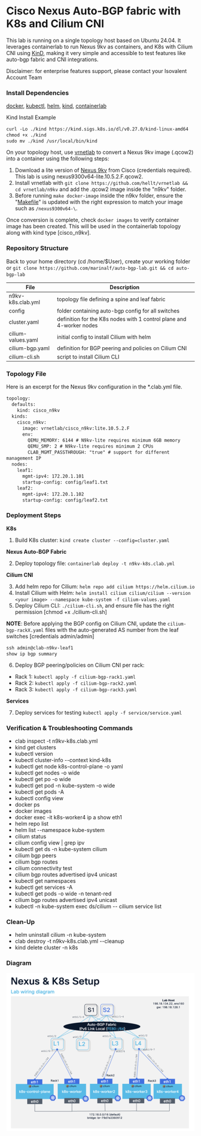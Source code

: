 
# Cisco Nexus Auto-BGP fabric with K8s and Cilium CNI

This lab is running on a single topology host based on Ubuntu 24.04. It leverages containerlab to run Nexus 9kv as containers, and K8s with Cilium CNI using [KinD](https://containerlab.dev/manual/kinds/k8s-kind/), making it very simple and accessible to test features like auto-bgp fabric and CNI integrations. 

Disclaimer: for enterprise features support, please contact your Isovalent Account Team

### Install Dependencies

[docker](https://docs.docker.com/engine/install/ubuntu/#install-using-the-repository),
[kubectl](https://kubernetes.io/docs/tasks/tools/install-kubectl-linux/),
[helm](https://helm.sh/docs/intro/install/),
[kind](https://kind.sigs.k8s.io/#installation-and-usage),
[containerlab](https://containerlab.dev/install/)

Kind Install Example

```
curl -Lo ./kind https://kind.sigs.k8s.io/dl/v0.27.0/kind-linux-amd64
chmod +x ./kind
sudo mv ./kind /usr/local/bin/kind
```

On your topology host, use [vrnetlab](https://containerlab.dev/manual/vrnetlab/) to convert a Nexus 9kv image (.qcow2) into a container using the following steps:

1) Download a lite version of [Nexus 9kv](https://software.cisco.com/download/home/286312239/type/282088129/release/10.5(2)) from Cisco (credentials required). This lab is using nexus9300v64-lite.10.5.2.F.qcow2.
2) Install vrnetlab with ```git clone https://github.com/hellt/vrnetlab && cd vrnetlab/n9kv``` and add the .qcow2 image inside the "n9kv" folder. 
3) Before running ```make docker-image``` inside the n9kv folder, ensure the "[Makefile](https://github.com/hellt/vrnetlab/tree/master/n9kv)" is updated with the right expression to match your image such as ```/nexus9300v64-\```.

Once conversion is complete, check ```docker images``` to verify container image has been created. This will be used in the containerlab topology along with kind type [cisco_n9kv].

### Repository Structure

Back to your home directory (cd /home/$User), create your working folder or ```git clone https://github.com/marinalf/auto-bgp-lab.git && cd auto-bgp-lab```

| File | Description |
| ------------- | ------------- |
| n9kv-k8s.clab.yml | topology file defining a spine and leaf fabric  |
| config  | folder containing auto-bgp config for all switches |
| cluster.yaml    | definition for the K8s nodes with 1 control plane and 4-worker nodes |
| cilium-values.yaml     | initial config to install Cilium with helm  |
| cilium-bgp.yaml   | definition for BGP peering and policies on Cilium CNI |
| cilium-cli.sh    | script to install Cilium CLI  |

### Topology File

Here is an excerpt for the Nexus 9kv configuration in the *.clab.yml file.

```
topology:
  defaults:
    kind: cisco_n9kv
  kinds: 
    cisco_n9kv:
      image: vrnetlab/cisco_n9kv:lite.10.5.2.F
      env:
        QEMU_MEMORY: 6144 # N9kv-lite requires minimum 6GB memory
        QEMU_SMP: 2 # N9kv-lite requires minimum 2 CPUs
        CLAB_MGMT_PASSTHROUGH: "true" # support for different management IP
  nodes:
    leaf1:
      mgmt-ipv4: 172.20.1.101
      startup-config: config/leaf1.txt
    leaf2:
      mgmt-ipv4: 172.20.1.102
      startup-config: config/leaf2.txt
```

### Deployment Steps

**K8s**
1) Build K8s cluster: ```kind create cluster --config=cluster.yaml```

**Nexus Auto-BGP Fabric**

2) Deploy topology file: ```containerlab deploy -t n9kv-k8s.clab.yml```

**Cilium CNI**

3) Add helm repo for Cilium: ```helm repo add cilium https://helm.cilium.io```
4) Install Cilium with Helm: ```helm install cilium cilium/cilium --version <your image> --namespace kube-system -f cilium-values.yaml```
5) Deploy Cilium CLI: ```./cilium-cli.sh```, and ensure file has the right permission [chmod +x ./cilium-cli.sh]

**NOTE**: Before applying the BGP config on Cilium CNI, update the ```cilium-bgp-rackX.yaml``` files with the auto-generated AS number from the leaf switches [credentials admin/admin]

```
ssh admin@clab-n9kv-leaf1
show ip bgp summary
```

6) Deploy BGP peering/policies on Cilium CNI per rack:

 * Rack 1: ```kubectl apply -f cilium-bgp-rack1.yaml```
 * Rack 2: ```kubectl apply -f cilium-bgp-rack2.yaml```
 * Rack 3: ```kubectl apply -f cilium-bgp-rack3.yaml```

**Services**

7) Deploy services for testing ```kubectl apply -f service/service.yaml```

### Verification & Troubleshooting Commands

* clab inspect -t n9kv-k8s.clab.yml
* kind get clusters
* kubectl version
* kubectl cluster-info --context kind-k8s
* kubectl get node k8s-control-plane -o yaml
* kubectl get nodes -o wide
* kubectl get po -o wide
* kubectl get pod -n kube-system -o wide
* kubectl get pods -A
* kubectl config view
* docker ps
* docker images
* docker exec -it k8s-worker4 ip a show eth1
* helm repo list
* helm list --namespace kube-system
* cilium status
* cilium config view | grep ipv
* kubectl get ds -n kube-system cilium
* cilium bgp peers
* cilium bgp routes
* cilium connectivity test
* cilium bgp routes advertised ipv4 unicast
* kubectl get namespaces
* kubectl get services -A
* kubectl get pods -o wide -n tenant-red
* cilium bgp routes advertised ipv4 unicast 
* kubectl -n kube-system exec ds/cilium -- cilium service list


### Clean-Up

* helm uninstall cilium -n kube-system
* clab destroy -t n9kv-k8s.clab.yml --cleanup
* kind delete cluster -n k8s

### Diagram

![High Level Diagram](config/diagram.png)